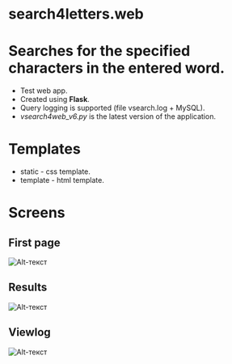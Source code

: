 # search4letters.web
Searches for the specified characters in the entered word.
===========
- Test web app. 
- Created using **Flask**.
- Query logging is supported (file vsearch.log + MySQL).
- *vsearch4web_v6.py* is the latest version of the application.
# Templates
- static - css template.
- template - html template. 

# Screens

## First page
![Alt-текст](https://sun9-51.userapi.com/impg/vtXsDZZXyTbLuriJ3gtCG_jhsnmlGAUjKnWfgw/gI-3LM4YGNg.jpg?size=1312x884&quality=96&sign=f6d507ca91ce12d8e2ccf4497d48146e&type=album)

## Results
![Alt-текст](https://sun9-39.userapi.com/impg/g-54ZfsfwSwZZ11eD7C_mCRdG9q6w2mwdckUew/MNlivFmnx5g.jpg?size=1071x556&quality=96&sign=e2dc69741e31819512a27656af06ea23&type=album)

## Viewlog
![Alt-текст](https://sun9-19.userapi.com/impg/O6RhWzlKSdveyw2EE3QzJLTTqhP58dwFZPd_Tw/5s1w8gFJk2s.jpg?size=912x847&quality=96&sign=ff555b3b571a4dbb426e92ba8cfcd1ae&type=album)
